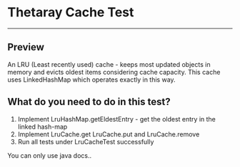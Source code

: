 # Thetaray Cache Test
____
## Preview

An LRU (Least recently used) cache - keeps most updated objects in memory and evicts oldest items considering cache capacity.
This cache uses LinkedHashMap which operates exactly in this way.

## What do you need to do in this test?
1. Implement LruHashMap.getEldestEntry - get the oldest entry in the linked hash-map
2. Implement LruCache.get LruCache.put and LruCache.remove
3. Run all tests under LruCacheTest successfully

You can only use java docs..
